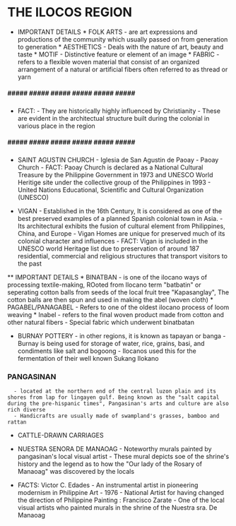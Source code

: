 # THE ILOCOS REGION

* IMPORTANT DETAILS
      * FOLK ARTS - are art expressions and productions of the community which usually passed on from generation to generation
      * AESTHETICS - Deals with the nature of art, beauty and taste
      * MOTIF - Distinctive feature or element of an image
      * FABRIC - refers to a flexible woven material that consist of an organized arrangement of a natural or artificial fibers often referred to as thread or yarn
##### ##### ##### ##### ##### ##### ##### ##### 

* FACT:
      - They are historically highly influenced by Christianity
      - These are evident in the architectual structure built during the colonial in various place in the region

##### ##### ##### ##### ##### ##### ##### ##### 

* SAINT AGUSTIN CHURCH
      - Iglesia de San Agustin de Paoay
      - Paoay Church
      - FACT: Paoay Church is declared as a National Cultural Treasure by the Philippine Government in 1973 and UNESCO World Heritige site under the collective group of the Philippines in 1993
      - United Nations Educational, Scientific and Cultural Organization (UNESCO)

* VIGAN
      - Established in the 16th Century, It is considered as one of the best preserved examples of a planned Spanish colonial town in Asia.
      - Its architectural exhibits the fusion of cultural element from Philippines, China, and Europe
      - Vigan Homes are unique for preserved much of its colonial character and influences
      - FACT: Vigan is included in the UNESCO world Heritage list due to preservation of around 187 residential, commercial and religious structures that transport visitors to the past

** IMPORTANT DETAILS
      * BINATBAN - is one of the ilocano ways of processing textile-making, ROoted from Ilocano term "batbatin" or seperating cotton balls from seeds of the local fruit tree "Kapasanglay", The cotton balls are then spun and used in making the abel (woven cloth)
      * PAGABEL/PANAGABEL - Refers to one of the oldest ilocano process of loom weaving 
      * Inabel - refers to the final woven product made from cotton and other natural fibers
               - Special fabric which underwent binatbatan

* BURNAY POTTERY
      - in other regions, it is known as tapayan or banga
      - Burnay is being used for storage of water, rice, grains, basi, and condiments like salt and bogoong
      - Ilocanos used this for the fermentation of their well known Sukang Ilokano

### PANGASINAN
      - located at the northern end of the central luzon plain and its shores from lap for lingayen gulf. Being known as the "salt capital during the pre-hispanic times", Pangasinan's arts and culture are also rich diverse
      - Handicrafts are usually made of swampland's grasses, bamboo and rattan

* CATTLE-DRAWN CARRIAGES
* NUESTRA SENORA DE MANAOAG
      - Noteworthy murals painted by pangasinan's local visual artist
      - These mural depicts soe of the shrine's history and the legend as to how the "Our lady of the Rosary of Manaoag" was discovered by the locals

* FACTS: Victor C. Edades
      - An instrumental artist in pioneering modernism in Philippine Art
      - 1976 - National Artist for having changed the direction of Philippine Painting
      : Francisco Zarate
            - One of the local visual artists who painted murals in the shrine of the Nuestra sra. De Manaoag        

   

